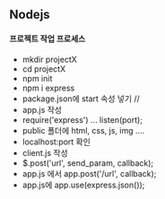 ## Nodejs

#### 프로젝트 작업 프로세스

- mkdir projectX
- cd projectX
- npm init
- npm i express
- package.json에 start 속성 넣기 //
- app.js 작성
- require('express') ... listen(port);
- public 폴더에 html, css, js, img ....
- localhost:port 확인
- client.js 작성
- $.post('url', send_param, callback);
- app.js 에서 app.post('/url', callback);
- app.js에 app.use(express.json());